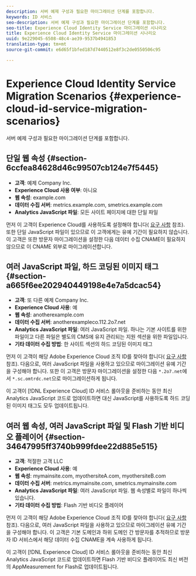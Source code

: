 ```yaml
---
description: 서버 예제 구성과 필요한 마이그레이션 단계를 포함합니다.
keywords: ID 서비스
seo-description: 서버 예제 구성과 필요한 마이그레이션 단계를 포함합니다.
seo-title: Experience Cloud Identity Service 마이그레이션 시나리오
title: Experience Cloud Identity Service 마이그레이션 시나리오
uuid: 9e229045-6508-48c4-ae39-9537b4941853
translation-type: tm+mt
source-git-commit: e6d65f1bfed187d7440512e8f3c2de0550506c95

---
```



# Experience Cloud Identity Service Migration Scenarios {#experience-cloud-id-service-migration-scenarios}

서버 예제 구성과 필요한 마이그레이션 단계를 포함합니다.

## 단일 웹 속성 {#section-6ccfea84628d46c99507cb124e7f5445}

* **고객**: 예제 Company Inc.
* **Experience Cloud 사용 여부**: 아니요
* **웹 속성**: example.com
* **데이터 수집 서버**: metrics.example.com, smetrics.example.com
* **Analytics JavaScript 파일**: 모든 사이트 페이지에 대한 단일 파일

먼저 이 고객이 Experience Cloud를 사용하도록 설정해야 합니다( [요구 사항](../../reference/requirements.md) 참조). 또한 단일 JavaScript 파일이 있으므로 이 고객에게는 유예 기간이 필요하지 않습니다. 이 고객은 또한 방문자 마이그레이션을 설정한 다음 데이터 수집 CNAME이 필요하지 않으므로 이 CNAME 외부로 마이그레이션합니다.

## 여러 JavaScript 파일, 하드 코딩된 이미지 태그 {#section-a665f6ee202940449198e4e7a5dcac54}

* **고객**: 또 다른 예제 Company Inc.
* **Experience Cloud 사용**: 예
* **웹 속성**: anotherexample.com
* **데이터 수집 서버**: anotherexampleco.112.2o7.net
* **Analytics JavaScript 파일**: 여러 JavaScript 파일. 하나는 기본 사이트를 위한 파일이고 다른 파일은 별도의 CMS에 유지 관리되는 지원 섹션을 위한 파일입니다.
* **기타 데이터 수집 방법**: 한 사이트 섹션의 하드 코딩된 이미지 태그

먼저 이 고객이 해당 Adobe Experience Cloud 조직 ID를 찾아야 합니다( [요구 사항](../../reference/requirements.md) 참조). 다음으로, 여러 JavaScript 파일을 사용하고 있으므로 마이그레이션 유예 기간을 구성해야 합니다. 또한 이 고객은 방문자 마이그레이션을 설정한 다음 `*.2o7.net`에서 `*.sc.omtrdc.net`으로 마이그레이션하게 됩니다.

이 고객이 [!DNL Experience Cloud] ID 서비스 롤아웃을 준비하는 동안 최신 Analytics JavaScript 코드로 업데이트하면 대신 JavaScript를 사용하도록 하드 코딩된 이미지 태그도 모두 업데이트됩니다.

## 여러 웹 속성, 여러 JavaScript 파일 및 Flash 기반 비디오 플레이어 {#section-34647995ff3740b999fdee22d885e515}

* **고객**: 적절한 고객 LLC
* **Experience Cloud 사용**: 예
* **웹 속성**: mymainsite.com, myothersiteA.com, myothersiteB.com
* **데이터 수집 서버**: metrics.mymainsite.com, smetrics.mymainsite.com
* **Analytics JavaScript 파일**: 여러 JavaScript 파일. 웹 속성별로 파일이 하나씩 있습니다.
* **기타 데이터 수집 방법**: Flash 기반 비디오 플레이어

먼저 이 고객이 해당 Adobe Experience Cloud 조직 ID를 찾아야 합니다( [요구 사항](../../reference/requirements.md) 참조). 다음으로, 여러 JavaScript 파일을 사용하고 있으므로 마이그레이션 유예 기간을 구성해야 합니다. 이 고객은 기본 도메인과 하위 도메인 간 방문자를 추적하므로 방문자 ID 서비스에서 해당 데이터 수집 CNAME을 계속 사용하게 됩니다.

이 고객이 [!DNL Experience Cloud] ID 서비스 롤아웃을 준비하는 동안 최신 Analytics JavaScript 코드로 업데이트하면 Flash 기반 비디오 플레이어도 최신 버전의 AppMeasurement for Flash로 업데이트됩니다.
